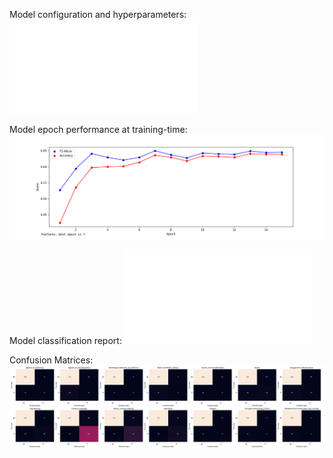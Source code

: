 Model configuration and hyperparameters:
![config.json](config.json)

Model epoch performance at training-time:
![performance.png](performance.png)

Model classification report:
![classification_report.txt](classification_report.txt)

Confusion Matrices:
![confusion_matrices.png](confusion_matrices.png)



